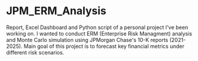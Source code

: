 # JPM_ERM_Analysis
Report, Excel Dashboard and Python script of a personal project I've been working on. I wanted to conduct ERM (Enterprise Risk Managment) analysis and Monte Carlo simulation using JPMorgan Chase's 10-K reports (2021-2025). Main goal of this project is to forecast key financial metrics under different risk scenarios.
